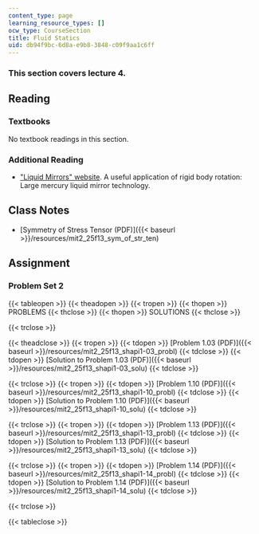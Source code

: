 ```yaml
---
content_type: page
learning_resource_types: []
ocw_type: CourseSection
title: Fluid Statics
uid: db94f9bc-6d8a-e9b8-3848-c09f9aa1c6ff
---
```


### This section covers lecture 4.

Reading
-------

### Textbooks

No textbook readings in this section.

### Additional Reading

*   ["Liquid Mirrors" website](http://www.astro.ubc.ca/LMT/lm/index.html). A useful application of rigid body rotation: Large mercury liquid mirror technology.

Class Notes
-----------

*   [Symmetry of Stress Tensor (PDF)]({{< baseurl >}}/resources/mit2_25f13_sym_of_str_ten)

Assignment
----------

### Problem Set 2

{{< tableopen >}}
{{< theadopen >}}
{{< tropen >}}
{{< thopen >}}
PROBLEMS
{{< thclose >}}
{{< thopen >}}
SOLUTIONS
{{< thclose >}}

{{< trclose >}}

{{< theadclose >}}
{{< tropen >}}
{{< tdopen >}}
[Problem 1.03 (PDF)]({{< baseurl >}}/resources/mit2_25f13_shapi1-03_probl)
{{< tdclose >}}
{{< tdopen >}}
[Solution to Problem 1.03 (PDF)]({{< baseurl >}}/resources/mit2_25f13_shapi1-03_solu)
{{< tdclose >}}

{{< trclose >}}
{{< tropen >}}
{{< tdopen >}}
[Problem 1.10 (PDF)]({{< baseurl >}}/resources/mit2_25f13_shapi1-10_probl)
{{< tdclose >}}
{{< tdopen >}}
[Solution to Problem 1.10 (PDF)]({{< baseurl >}}/resources/mit2_25f13_shapi1-10_solu)
{{< tdclose >}}

{{< trclose >}}
{{< tropen >}}
{{< tdopen >}}
[Problem 1.13 (PDF)]({{< baseurl >}}/resources/mit2_25f13_shapi1-13_probl)
{{< tdclose >}}
{{< tdopen >}}
[Solution to Problem 1.13 (PDF)]({{< baseurl >}}/resources/mit2_25f13_shapi1-13_solu)
{{< tdclose >}}

{{< trclose >}}
{{< tropen >}}
{{< tdopen >}}
[Problem 1.14 (PDF)]({{< baseurl >}}/resources/mit2_25f13_shapi1-14_probl)
{{< tdclose >}}
{{< tdopen >}}
[Solution to Problem 1.14 (PDF)]({{< baseurl >}}/resources/mit2_25f13_shapi1-14_solu)
{{< tdclose >}}

{{< trclose >}}

{{< tableclose >}}